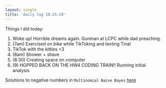 ```yaml
---
layout: single
title: 'daily log 10.25.19'
---
```


Things I did today:
1. Woke up! Horrible dreams again. Gunman at LCPC while dad preaching.
2. (7am) Exercised on bike while TikToking and texting Tina!
3. TikTok with the kitties <3
4. (8am) Shower + shave
5. (8:30) Creating space on computer
6. (9) HOPPED BACK ON THE HW4 CODING TRAIN!! Running initial analysis

Solutions to negative numbers in `Multinomial Naive Bayes`
[here](https://github.com/ClimbsRocks/machineJS/issues/176)

